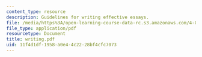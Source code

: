 ```yaml
---
content_type: resource
description: Guidelines for writing effective essays.
file: /media/https%3A/open-learning-course-data-rc.s3.amazonaws.com/4-001j-cityscope-new-orleans-spring-2007/11f4d1df1958a0e44c2228bf4cfc7073_writing.pdf
file_type: application/pdf
resourcetype: Document
title: writing.pdf
uid: 11f4d1df-1958-a0e4-4c22-28bf4cfc7073
---
```

